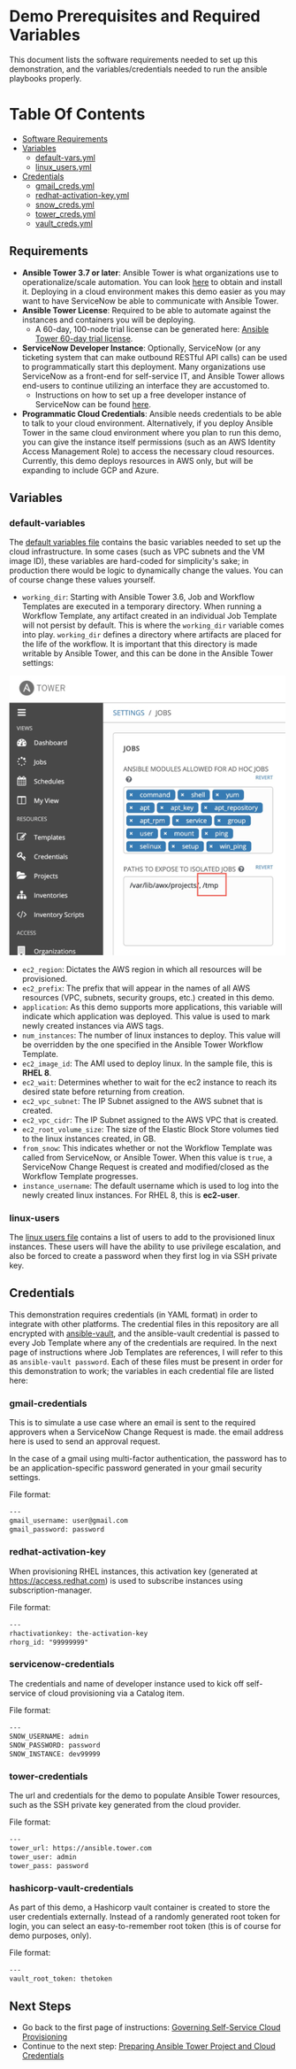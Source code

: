 # Demo Prerequisites and Required Variables

This document lists the software requirements needed to set up this demonstration, and the variables/credentials needed to run the ansible playbooks properly.


# Table Of Contents
- [Software Requirements](#requirements)
- [Variables](#variables)
  * [default-vars.yml](#default-variables)
  * [linux_users.yml](#linux-users)
- [Credentials](#credentials)
  * [gmail_creds.yml](#gmail-credentials)
  * [redhat-activation-key.yml](#redhat-activation-key)
  * [snow_creds.yml](#servicenow-credentials)
  * [tower_creds.yml](#tower-credentials)
  * [vault_creds.yml](#hashicorp-vault-credentials)

## Requirements

- **Ansible Tower 3.7 or later**: Ansible Tower is what organizations use to operationalize/scale automation. You can look [here](https://docs.ansible.com/ansible-tower/latest/html/quickinstall/index.html) to obtain and install it. Deploying in a cloud environment makes this demo easier as you may want to have ServiceNow be able to communicate with Ansible Tower.
- **Ansible Tower License**: Required to be able to automate against the instances and containers you will be deploying.
  - A 60-day, 100-node trial license can be generated here: [Ansible Tower 60-day trial license](https://www.redhat.com/en/technologies/management/ansible/try-it).
- **ServiceNow Developer Instance**: Optionally, ServiceNow (or any ticketing system that can make outbound RESTful API calls) can be used to programmatically start this deployment. Many organizations use ServiceNow as a front-end for self-service IT, and Ansible Tower allows end-users to continue utilizing an interface they are accustomed to.
  - Instructions on how to set up a free developer instance of ServiceNow can be found [here](https://developer.servicenow.com/dev.do#!/guide/orlando/now-platform/pdi-guide/obtaining-a-pdi).
- **Programmatic Cloud Credentials**: Ansible needs credentials to be able to talk to your cloud environment. Alternatively, if you deploy Ansible Tower in the same cloud environment where you plan to run this demo, you can give the instance itself permissions (such as an AWS Identity Access Management Role) to access the necessary cloud resources. Currently, this demo deploys resources in AWS only, but will be expanding to include GCP and Azure.

## Variables

### default-variables

The [default variables file](../vars/default-vars.yml) contains the basic variables needed to set up the cloud infrastructure. In some cases (such as VPC subnets and the VM image ID), these variables are hard-coded for simplicity's sake; in production there would be logic to dynamically change the values. You can of course change these values yourself.


- `working_dir`: Starting with Ansible Tower 3.6, Job and Workflow Templates are executed in a temporary directory. When running a Workflow Template, any artifact created in an individual Job Template will not persist by default. This is where the `working_dir` variable comes into play. `working_dir` defines a directory where artifacts are placed for the life of the workflow. It is important that this directory is made writable by Ansible Tower, and this can be done in the Ansible Tower settings:

<img src="../images/tower_writable_paths.jpg" alt="Tower Job Path Settings"
	title="Tower Job Path Settings" width="500" />
<!-- ![Tower Job Path Settings](../images/tower_writable_paths.jpg) -->
- `ec2_region`: Dictates the AWS region in which all resources will be provisioned.
- `ec2_prefix`: The prefix that will appear in the names of all AWS resources (VPC, subnets, security groups, etc.) created in this demo.
- `application`: As this demo supports more applications, this variable will indicate which application was deployed. This value is used to mark newly created instances via AWS tags.
- `num_instances`: The number of linux instances to deploy. This value will be overridden by the one specified in the Ansible Tower Workflow Template.
- `ec2_image_id`: The AMI used to deploy linux. In the sample file, this is **RHEL 8**.
- `ec2_wait`: Determines whether to wait for the ec2 instance to reach its desired state before returning from creation.
- `ec2_vpc_subnet`: The IP Subnet assigned to the AWS subnet that is created.
- `ec2_vpc_cidr`: The IP Subnet assigned to the AWS VPC that is created.
- `ec2_root_volume_size`: The size of the Elastic Block Store volumes tied to the linux instances created, in GB.
- `from_snow`: This indicates whether or not the Workflow Template was called from ServiceNow, or Ansible Tower. When this value is `true`, a ServiceNow Change Request is created and modified/closed as the Workflow Template progresses.
- `instance_username`: The default username which is used to log into the newly created linux instances. For RHEL 8, this is **ec2-user**.

### linux-users

The [linux users file](../vars/linux_users.yml) contains a list of users to add to the provisioned linux instances. These users will have the ability to use privilege escalation, and also be forced to create a password when they first log in via SSH private key.

## Credentials

This demonstration requires credentials (in YAML format) in order to integrate with other platforms. The credential files in this repository are all encrypted with [ansible-vault](https://docs.ansible.com/ansible/latest/user_guide/vault.html), and the ansible-vault credential is passed to every Job Template where any of the credentials are required. In the next page of instructions where Job Templates are references, I will refer to this as `ansible-vault password`. Each of these files must be present in order for this demonstration to work; the variables in each credential file are listed here:

### gmail-credentials

This is to simulate a use case where an email is sent to the required approvers when a ServiceNow Change Request is made. the email address here is used to send an approval request.

In the case of a gmail using multi-factor authentication, the password has to be an application-specific password generated in your gmail security settings.

File format:
```
---
gmail_username: user@gmail.com
gmail_password: password
```

### redhat-activation-key

When provisioning RHEL instances, this activation key (generated at https://access.redhat.com) is used to subscribe instances using subscription-manager. <!-- Alternatively, you can elect to deploy non-RHEL linux instances (Centos is suggested). -->

File format:
```
---
rhactivationkey: the-activation-key
rhorg_id: "99999999"
```

### servicenow-credentials

The credentials and name of developer instance used to kick off self-service of cloud provisioning via a Catalog item.

File format:
```
---
SNOW_USERNAME: admin
SNOW_PASSWORD: password
SNOW_INSTANCE: dev99999
```
### tower-credentials

The url and credentials for the demo to populate Ansible Tower resources, such as the SSH private key generated from the cloud provider.

File format:
```
---
tower_url: https://ansible.tower.com
tower_user: admin
tower_pass: password
```

### hashicorp-vault-credentials

As part of this demo, a Hashicorp vault container is created to store the user credentials externally. Instead of a randomly generated root token for login, you can select an easy-to-remember root token (this is of course for demo purposes, only).

File format:
```
---
vault_root_token: thetoken
```

## Next Steps

- Go back to the first page of instructions: [Governing Self-Service Cloud Provisioning](../README.md)
- Continue to the next step: [Preparing Ansible Tower Project and Cloud Credentials](tower_setup.md)

<!---
The goal of this repository is to demonstrate self-service provisioning of cloud infrastructure and applications using [Ansible Automation Platform](https://www.ansible.com/products/automation-platform) on the backend, and [ServiceNow](https://www.servicenow.com/now-platform.html) to start the process.

Provisioning infrastructure (bare-metal, cloud VMs, serverless) with Ansible allows you to seamlessly transition into configuration management, orchestration and application deployment using the same simple, human readable, automation language. Taking this one step further, running Ansible Automation Platform enables integration with your existing platforms to power self-service automation for people of various skill levels - domain expert, junior architect, operations specialist, etc.

Here you will find Ansible playbooks to automate the deployment of linux servers and applications on AWS (we can of course use similar playbooks against other major cloud providers and on-premise orchestrators). These playbooks are meant to be primarily for demonstrations, showing the "art of the possible" and ephemeral in nature. Additionally, these playbooks are meant to be run as part of an Ansible Tower Workflow rather than run independently.

**Prerequisites**:

- [Ansible Tower 3.7+ installation Guide](https://docs.ansible.com/ansible-tower/latest/html/quickinstall/index.html).
- [Ansible Tower 60-day trial license](https://www.redhat.com/en/technologies/management/ansible/try-it).
- [ServiceNow Developer Instance](https://developer.servicenow.com/dev.do#!/guide/orlando/now-platform/pdi-guide/obtaining-a-pdi). --->
